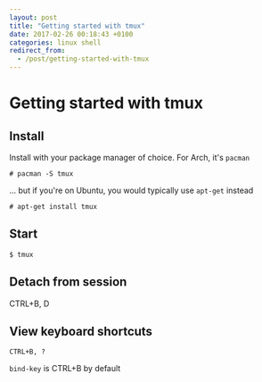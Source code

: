 ```yaml
---
layout: post
title: "Getting started with tmux"
date: 2017-02-26 00:18:43 +0100
categories: linux shell
redirect_from:
  - /post/getting-started-with-tmux
---
```


# Getting started with tmux

## Install

Install with your package manager of choice. For Arch, it's `pacman`

    # pacman -S tmux

... but if you're on Ubuntu, you would typically use `apt-get` instead

    # apt-get install tmux

## Start

    $ tmux

## Detach from session

CTRL+B, D

## View keyboard shortcuts

    CTRL+B, ?

`bind-key` is CTRL+B by default